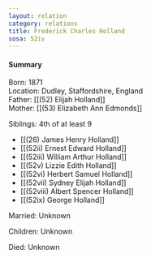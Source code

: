 ```yaml
---
layout: relation
category: relations
title: Frederick Charles Holland
sosa: 52iv
---
```


#### Summary

Born: 1871
<br>Location: Dudley, Staffordshire, England
<br>Father: [[(52) Elijah Holland]]
<br>Mother: [[(53) Elizabeth Ann Edmonds]]

Siblings: 4th of at least 9

* [[(26) James Henry Holland]]
* [[(52ii) Ernest Edward Holland]]
* [[(52iii) William Arthur Holland]]
* [[(52v) Lizzie Edith Holland]]
* [[(52vi) Herbert Samuel Holland]]
* [[(52vii) Sydney Elijah Holland]]
* [[(52viii) Albert Spencer Holland]]
* [[(52ix) George Holland]]

Married: Unknown

Children: Unknown

Died: Unknown

<br>
